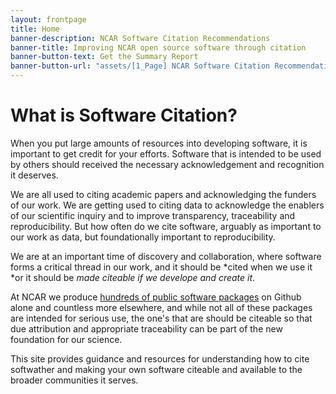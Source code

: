```yaml
---
layout: frontpage
title: Home
banner-description: NCAR Software Citation Recommendations
banner-title: Improving NCAR open source software through citation
banner-button-text: Get the Summary Report
banner-button-url: "assets/[1_Page] NCAR Software Citation Recommendation 2020.pdf"
---
```


# What is Software Citation?

When you put large amounts of resources into developing software, it is important to get credit for your efforts.  Software that is intended to be used by others should received the necessary acknowledgement and recognition it deserves.

We are all used to citing academic papers and acknowledging the funders of our work.  We are getting used to citing data to acknowledge the enablers of our scientific inquiry and to improve transparency, traceability and reproducibility.  But how often do we cite software, arguably as important to our work as data, but foundationally important to reproducibility.

We are at an important time of discovery and collaboration, where software forms a critical thread in our work, and it should be *cited when we use it *or it should be *made citeable if we develope and create it*.

At NCAR we produce [hundreds of public software packages](https://github.com/NCAR) on Github alone and countless more elsewhere, and while not all of these packages are intended for serious use, the one's that are should be citeable so that due attribution and appropriate traceability can be part of the new foundation for our science.

This site provides guidance and resources for understanding how to cite softwather and making your own software citeable and available to the broader communities it serves.
